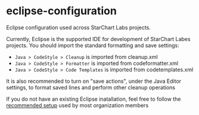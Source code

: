 # eclipse-configuration

Eclipse configuration used across StarChart Labs projects.

Currently, Eclipse is the supported IDE for development of StarChart Labes projects. You should import the standard formatting and save settings:

- `Java > CodeStyle > Cleanup` is imported from cleanup.xml
- `Java > CodeStyle > Formatter` is imported from codeformatter.xml
- `Java > CodeStyle > Code Templates` is imported from codetemplates.xml

It is also recommended to turn on "save actions", under the Java Editor settings, to format saved lines and perform other cleanup operations

If you do not have an existing Eclipse inatallation, feel free to follow the [recommended setup](./EclipseSetup.md) used by most organization members
